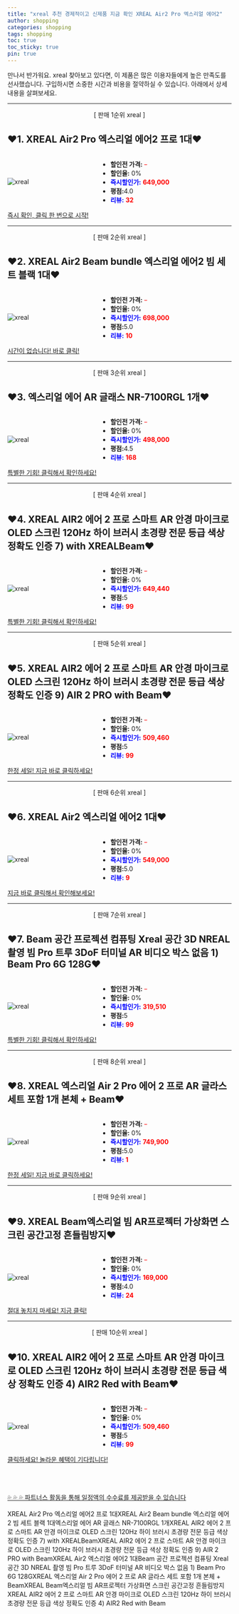 ```yaml
---
title: "xreal 추천 경제적이고 신제품 지금 확인 XREAL Air2 Pro 엑스리얼 에어2"
author: shopping
categories: shopping
tags: shopping
toc: true
toc_sticky: true
pin: true
---
```

만나서 반가워요. xreal 찾아보고 있다면, 이 제품은 많은 이용자들에게 높은 만족도를 선사했습니다. 구입하시면 소중한 시간과 비용을 절약하실 수 있습니다. 아래에서 상세 내용을 살펴보세요.

---
<p class="toplist" style="margin: 0 auto; display: block; width: fit-content;">[ 판매 1순위 xreal ]</p>

<h2><strong>❤️1. XREAL Air2 Pro 엑스리얼 에어2 프로 1대❤️</strong></h2>

<div style="display: flex; align-items: center;">
    <div style="flex: 0.4;">
        <img src="https://thumbnail10.coupangcdn.com/thumbnails/remote/230x230ex/image/vendor_inventory/7b14/4eda873e2a493bda9d580563040729d5c1c8f2d8781a99fc0dcdb0769614.jpg" alt="xreal" style="max-width: 100%;">
    </div>
    <div style="flex: 0.6; margin-left: 10px;">
        <ul>
            <li><strong>할인전 가격:</strong> <del style="color: red;">-</del></li>
            <li><strong>할인율:</strong> 0%</li>
            <li><span style='color:blue'><strong>즉시할인가:</strong></span> <span style='color:red'><strong>649,000</strong></span></li>
            <li><strong>평점:</strong>4.0</li>
            <li><span style='color:blue'><strong>리뷰:</strong></span> <span style='color:red'><strong>32</strong></span></li>
        </ul>
    </div>
</div>
<div class="center">
    <a href="https://William4Davisa.github.io?lptag=AF9450613&subid=githubio&pageKey=7798780341&traceid=V0-153&itemId=21116436018&vendorItemId=88197296500" class="myButton">
        즉시 확인, 클릭 한 번으로 시작!
    </a>
</div>


---
<p class="toplist" style="margin: 0 auto; display: block; width: fit-content;">[ 판매 2순위 xreal ]</p>

<h2><strong>❤️2. XREAL Air2 Beam bundle 엑스리얼 에어2 빔 세트 블랙 1대❤️</strong></h2>

<div style="display: flex; align-items: center;">
    <div style="flex: 0.4;">
        <img src="https://thumbnail6.coupangcdn.com/thumbnails/remote/230x230ex/image/vendor_inventory/fc12/ce96ebd9655c0a516f08dcc05882be2b2169b2971a490c081ab085cb01c7.jpg" alt="xreal" style="max-width: 100%;">
    </div>
    <div style="flex: 0.6; margin-left: 10px;">
        <ul>
            <li><strong>할인전 가격:</strong> <del style="color: red;">-</del></li>
            <li><strong>할인율:</strong> 0%</li>
            <li><span style='color:blue'><strong>즉시할인가:</strong></span> <span style='color:red'><strong>698,000</strong></span></li>
            <li><strong>평점:</strong>5.0</li>
            <li><span style='color:blue'><strong>리뷰:</strong></span> <span style='color:red'><strong>10</strong></span></li>
        </ul>
    </div>
</div>
<div class="center">
    <a href="https://William4Davisa.github.io?lptag=AF9450613&subid=githubio&pageKey=7776135462&traceid=V0-153&itemId=21006109932&vendorItemId=88069959842" class="myButton">
        시간이 없습니다! 바로 클릭!
    </a>
</div>


---
<p class="toplist" style="margin: 0 auto; display: block; width: fit-content;">[ 판매 3순위 xreal ]</p>

<h2><strong>❤️3. 엑스리얼 에어 AR 글래스 NR-7100RGL 1개❤️</strong></h2>

<div style="display: flex; align-items: center;">
    <div style="flex: 0.4;">
        <img src="https://thumbnail6.coupangcdn.com/thumbnails/remote/230x230ex/image/retail/images/1591015344601550-a6456db8-4376-4e62-93ea-e900bf9935d3.jpg" alt="xreal" style="max-width: 100%;">
    </div>
    <div style="flex: 0.6; margin-left: 10px;">
        <ul>
            <li><strong>할인전 가격:</strong> <del style="color: red;">-</del></li>
            <li><strong>할인율:</strong> 0%</li>
            <li><span style='color:blue'><strong>즉시할인가:</strong></span> <span style='color:red'><strong>498,000</strong></span></li>
            <li><strong>평점:</strong>4.5</li>
            <li><span style='color:blue'><strong>리뷰:</strong></span> <span style='color:red'><strong>168</strong></span></li>
        </ul>
    </div>
</div>
<div class="center">
    <a href="https://William4Davisa.github.io?lptag=AF9450613&subid=githubio&pageKey=7914639282&traceid=V0-153&itemId=21725646747&vendorItemId=84423622974" class="myButton">
        특별한 기회! 클릭해서 확인하세요!
    </a>
</div>


---
<p class="toplist" style="margin: 0 auto; display: block; width: fit-content;">[ 판매 4순위 xreal ]</p>

<h2><strong>❤️4. XREAL AIR2 에어 2 프로 스마트 AR 안경 마이크로 OLED 스크린 120Hz 하이 브러시 초경량 전문 등급 색상 정확도 인증 7) with XREALBeam❤️</strong></h2>

<div style="display: flex; align-items: center;">
    <div style="flex: 0.4;">
        <img src="https://thumbnail7.coupangcdn.com/thumbnails/remote/230x230ex/image/vendor_inventory/b1fc/05436e388c971046c6b1b5aff6a16adda8ef1702da3bc4bd6357dc85a17a.jpg" alt="xreal" style="max-width: 100%;">
    </div>
    <div style="flex: 0.6; margin-left: 10px;">
        <ul>
            <li><strong>할인전 가격:</strong> <del style="color: red;">-</del></li>
            <li><strong>할인율:</strong> 0%</li>
            <li><span style='color:blue'><strong>즉시할인가:</strong></span> <span style='color:red'><strong>649,440</strong></span></li>
            <li><strong>평점:</strong>5</li>
            <li><span style='color:blue'><strong>리뷰:</strong></span> <span style='color:red'><strong>99</strong></span></li>
        </ul>
    </div>
</div>
<div class="center">
    <a href="https://William4Davisa.github.io?lptag=AF9450613&subid=githubio&pageKey=8111032195&traceid=V0-153&itemId=22977630715&vendorItemId=90011607098" class="myButton">
        특별한 기회! 클릭해서 확인하세요!
    </a>
</div>


---
<p class="toplist" style="margin: 0 auto; display: block; width: fit-content;">[ 판매 5순위 xreal ]</p>

<h2><strong>❤️5. XREAL AIR2 에어 2 프로 스마트 AR 안경 마이크로 OLED 스크린 120Hz 하이 브러시 초경량 전문 등급 색상 정확도 인증 9) AIR 2 PRO with Beam❤️</strong></h2>

<div style="display: flex; align-items: center;">
    <div style="flex: 0.4;">
        <img src="https://thumbnail10.coupangcdn.com/thumbnails/remote/230x230ex/image/vendor_inventory/61ff/aa68186b5458fd245087410f2b202092d004d4c27ebabfc999ea1576a716.jpg" alt="xreal" style="max-width: 100%;">
    </div>
    <div style="flex: 0.6; margin-left: 10px;">
        <ul>
            <li><strong>할인전 가격:</strong> <del style="color: red;">-</del></li>
            <li><strong>할인율:</strong> 0%</li>
            <li><span style='color:blue'><strong>즉시할인가:</strong></span> <span style='color:red'><strong>509,460</strong></span></li>
            <li><strong>평점:</strong>5</li>
            <li><span style='color:blue'><strong>리뷰:</strong></span> <span style='color:red'><strong>99</strong></span></li>
        </ul>
    </div>
</div>
<div class="center">
    <a href="https://William4Davisa.github.io?lptag=AF9450613&subid=githubio&pageKey=8111032195&traceid=V0-153&itemId=22977630719&vendorItemId=90734597992" class="myButton">
        한정 세일! 지금 바로 클릭하세요!
    </a>
</div>


---
<p class="toplist" style="margin: 0 auto; display: block; width: fit-content;">[ 판매 6순위 xreal ]</p>

<h2><strong>❤️6. XREAL Air2 엑스리얼 에어2 1대❤️</strong></h2>

<div style="display: flex; align-items: center;">
    <div style="flex: 0.4;">
        <img src="https://thumbnail7.coupangcdn.com/thumbnails/remote/230x230ex/image/vendor_inventory/3d12/c892db83b13a1973f88e2b2226365bbaecea8c6f8fc679df910b20f926f1.jpg" alt="xreal" style="max-width: 100%;">
    </div>
    <div style="flex: 0.6; margin-left: 10px;">
        <ul>
            <li><strong>할인전 가격:</strong> <del style="color: red;">-</del></li>
            <li><strong>할인율:</strong> 0%</li>
            <li><span style='color:blue'><strong>즉시할인가:</strong></span> <span style='color:red'><strong>549,000</strong></span></li>
            <li><strong>평점:</strong>5.0</li>
            <li><span style='color:blue'><strong>리뷰:</strong></span> <span style='color:red'><strong>9</strong></span></li>
        </ul>
    </div>
</div>
<div class="center">
    <a href="https://William4Davisa.github.io?lptag=AF9450613&subid=githubio&pageKey=7742119214&traceid=V0-153&itemId=20832324537&vendorItemId=87900440801" class="myButton">
        지금 바로 클릭해서 확인해보세요!
    </a>
</div>


---
<p class="toplist" style="margin: 0 auto; display: block; width: fit-content;">[ 판매 7순위 xreal ]</p>

<h2><strong>❤️7. Beam 공간 프로젝션 컴퓨팅 Xreal 공간 3D NREAL 촬영 빔 Pro 트루 3DoF 터미널 AR 비디오 박스 없음 1) Beam Pro 6G 128G❤️</strong></h2>

<div style="display: flex; align-items: center;">
    <div style="flex: 0.4;">
        <img src="https://thumbnail10.coupangcdn.com/thumbnails/remote/230x230ex/image/vendor_inventory/f13a/1a2344ab6632b29a9a8ba08e3ca977c3adaa449ad18f9e646657f3b14ad1.jpg" alt="xreal" style="max-width: 100%;">
    </div>
    <div style="flex: 0.6; margin-left: 10px;">
        <ul>
            <li><strong>할인전 가격:</strong> <del style="color: red;">-</del></li>
            <li><strong>할인율:</strong> 0%</li>
            <li><span style='color:blue'><strong>즉시할인가:</strong></span> <span style='color:red'><strong>319,510</strong></span></li>
            <li><strong>평점:</strong>5</li>
            <li><span style='color:blue'><strong>리뷰:</strong></span> <span style='color:red'><strong>99</strong></span></li>
        </ul>
    </div>
</div>
<div class="center">
    <a href="https://William4Davisa.github.io?lptag=AF9450613&subid=githubio&pageKey=8227164307&traceid=V0-153&itemId=23665655040&vendorItemId=90690905669" class="myButton">
        특별한 기회! 클릭해서 확인하세요!
    </a>
</div>


---
<p class="toplist" style="margin: 0 auto; display: block; width: fit-content;">[ 판매 8순위 xreal ]</p>

<h2><strong>❤️8. XREAL 엑스리얼 Air 2 Pro 에어 2 프로 AR 글라스 세트 포함 1개 본체 + Beam❤️</strong></h2>

<div style="display: flex; align-items: center;">
    <div style="flex: 0.4;">
        <img src="https://thumbnail10.coupangcdn.com/thumbnails/remote/230x230ex/image/vendor_inventory/de4c/15b4707c162297c90f2f8a7d30c957186cc0599144e124462db002699c98.jpg" alt="xreal" style="max-width: 100%;">
    </div>
    <div style="flex: 0.6; margin-left: 10px;">
        <ul>
            <li><strong>할인전 가격:</strong> <del style="color: red;">-</del></li>
            <li><strong>할인율:</strong> 0%</li>
            <li><span style='color:blue'><strong>즉시할인가:</strong></span> <span style='color:red'><strong>749,900</strong></span></li>
            <li><strong>평점:</strong>5.0</li>
            <li><span style='color:blue'><strong>리뷰:</strong></span> <span style='color:red'><strong>1</strong></span></li>
        </ul>
    </div>
</div>
<div class="center">
    <a href="https://William4Davisa.github.io?lptag=AF9450613&subid=githubio&pageKey=8040036960&traceid=V0-153&itemId=22507509071&vendorItemId=89549611784" class="myButton">
        한정 세일! 지금 바로 클릭하세요!
    </a>
</div>


---
<p class="toplist" style="margin: 0 auto; display: block; width: fit-content;">[ 판매 9순위 xreal ]</p>

<h2><strong>❤️9. XREAL Beam엑스리얼 빔 AR프로젝터 가상화면 스크린 공간고정 흔들림방지❤️</strong></h2>

<div style="display: flex; align-items: center;">
    <div style="flex: 0.4;">
        <img src="https://thumbnail8.coupangcdn.com/thumbnails/remote/230x230ex/image/vendor_inventory/e922/9aa8d1317af640b617834621fb54a01d18b831a3d1582b814913b9d38117.png" alt="xreal" style="max-width: 100%;">
    </div>
    <div style="flex: 0.6; margin-left: 10px;">
        <ul>
            <li><strong>할인전 가격:</strong> <del style="color: red;">-</del></li>
            <li><strong>할인율:</strong> 0%</li>
            <li><span style='color:blue'><strong>즉시할인가:</strong></span> <span style='color:red'><strong>169,000</strong></span></li>
            <li><strong>평점:</strong>4.0</li>
            <li><span style='color:blue'><strong>리뷰:</strong></span> <span style='color:red'><strong>24</strong></span></li>
        </ul>
    </div>
</div>
<div class="center">
    <a href="https://William4Davisa.github.io?lptag=AF9450613&subid=githubio&pageKey=7508240606&traceid=V0-153&itemId=19667891249&vendorItemId=86773524834" class="myButton">
        절대 놓치지 마세요! 지금 클릭!
    </a>
</div>


---
<p class="toplist" style="margin: 0 auto; display: block; width: fit-content;">[ 판매 10순위 xreal ]</p>

<h2><strong>❤️10. XREAL AIR2 에어 2 프로 스마트 AR 안경 마이크로 OLED 스크린 120Hz 하이 브러시 초경량 전문 등급 색상 정확도 인증 4) AIR2 Red with Beam❤️</strong></h2>

<div style="display: flex; align-items: center;">
    <div style="flex: 0.4;">
        <img src="https://thumbnail6.coupangcdn.com/thumbnails/remote/230x230ex/image/vendor_inventory/1539/56468b8fd7aea1de9081fa605092537c159b2bf3647774e2ad45edd5cb29.jpg" alt="xreal" style="max-width: 100%;">
    </div>
    <div style="flex: 0.6; margin-left: 10px;">
        <ul>
            <li><strong>할인전 가격:</strong> <del style="color: red;">-</del></li>
            <li><strong>할인율:</strong> 0%</li>
            <li><span style='color:blue'><strong>즉시할인가:</strong></span> <span style='color:red'><strong>509,460</strong></span></li>
            <li><strong>평점:</strong>5</li>
            <li><span style='color:blue'><strong>리뷰:</strong></span> <span style='color:red'><strong>99</strong></span></li>
        </ul>
    </div>
</div>
<div class="center">
    <a href="https://William4Davisa.github.io?lptag=AF9450613&subid=githubio&pageKey=8111032195&traceid=V0-153&itemId=22977630712&vendorItemId=90734597978" class="myButton">
        클릭하세요! 놀라운 혜택이 기다립니다!
    </a>
</div>

<br><br><br>[💦 💦 💦 파트너스 활동을 통해 일정액의 수수료를 제공받을 수 있습니다](https://link.coupang.com/a/bcpT2c)<br><br>XREAL Air2 Pro 엑스리얼 에어2 프로 1대XREAL Air2 Beam bundle 엑스리얼 에어2 빔 세트 블랙 1대엑스리얼 에어 AR 글래스 NR-7100RGL 1개XREAL AIR2 에어 2 프로 스마트 AR 안경 마이크로 OLED 스크린 120Hz 하이 브러시 초경량 전문 등급 색상 정확도 인증 7) with XREALBeamXREAL AIR2 에어 2 프로 스마트 AR 안경 마이크로 OLED 스크린 120Hz 하이 브러시 초경량 전문 등급 색상 정확도 인증 9) AIR 2 PRO with BeamXREAL Air2 엑스리얼 에어2 1대Beam 공간 프로젝션 컴퓨팅 Xreal 공간 3D NREAL 촬영 빔 Pro 트루 3DoF 터미널 AR 비디오 박스 없음 1) Beam Pro 6G 128GXREAL 엑스리얼 Air 2 Pro 에어 2 프로 AR 글라스 세트 포함 1개 본체 + BeamXREAL Beam엑스리얼 빔 AR프로젝터 가상화면 스크린 공간고정 흔들림방지XREAL AIR2 에어 2 프로 스마트 AR 안경 마이크로 OLED 스크린 120Hz 하이 브러시 초경량 전문 등급 색상 정확도 인증 4) AIR2 Red with Beam